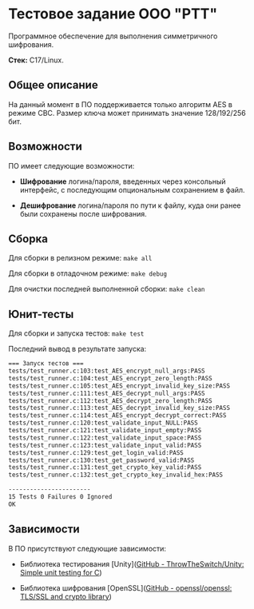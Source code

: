 # Тестовое задание ООО "РТТ"

Программное обеспечение для выполнения симметричного шифрования.

**Стек:** C17/Linux.

## Общее описание

На данный момент в ПО поддерживается только алгоритм AES в режиме CBC. Размер ключа может принимать значение 128/192/256 бит.

## Возможности

ПО имеет следующие возможности:

* **Шифрование** логина/пароля, введенных через консольный интерфейс, с последующим опциональным сохранением в файл.

* **Дешифрование** логина/пароля по пути к файлу, куда они ранее были сохранены после шифрования.

## Сборка

Для сборки в релизном режиме: `make all`

Для сборки в отладочном режиме: `make debug`

Для очистки последней выполненной сборки: `make clean`

## Юнит-тесты

Для сборки и запуска тестов: `make test`

Последний вывод в результате запуска:

```bash
=== Запуск тестов ===
tests/test_runner.c:103:test_AES_encrypt_null_args:PASS
tests/test_runner.c:104:test_AES_encrypt_zero_length:PASS
tests/test_runner.c:105:test_AES_encrypt_invalid_key_size:PASS
tests/test_runner.c:111:test_AES_decrypt_null_args:PASS
tests/test_runner.c:112:test_AES_decrypt_zero_length:PASS
tests/test_runner.c:113:test_AES_decrypt_invalid_key_size:PASS
tests/test_runner.c:114:test_AES_encrypt_decrypt_correct:PASS
tests/test_runner.c:120:test_validate_input_NULL:PASS
tests/test_runner.c:121:test_validate_input_empty:PASS
tests/test_runner.c:122:test_validate_input_space:PASS
tests/test_runner.c:123:test_validate_input_valid:PASS
tests/test_runner.c:129:test_get_login_valid:PASS
tests/test_runner.c:130:test_get_password_valid:PASS
tests/test_runner.c:131:test_get_crypto_key_valid:PASS
tests/test_runner.c:132:test_get_crypto_key_invalid_hex:PASS

-----------------------
15 Tests 0 Failures 0 Ignored 
OK
```

## Зависимости

В ПО присутствуют следующие зависимости:

* Библиотека тестирования [Unity]([GitHub - ThrowTheSwitch/Unity: Simple unit testing for C](https://github.com/ThrowTheSwitch/Unity))

* Библиотека шифрования [OpenSSL]([GitHub - openssl/openssl: TLS/SSL and crypto library](https://github.com/openssl/openssl))


